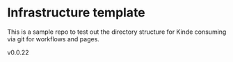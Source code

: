 # Infrastructure template

This is a sample repo to test out the directory structure for Kinde consuming via git for workflows and pages.

v0.0.22

